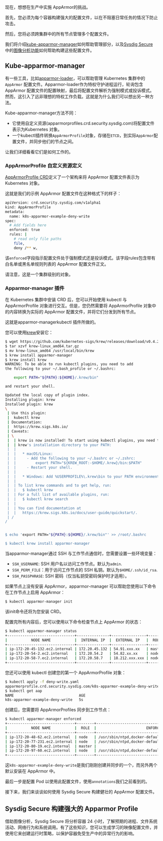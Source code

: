 

现在，想想在生产中实施 AppArmor的挑战。

首先，您必须为每个容器构建强大的配置文件，以在不阻塞日常任务的情况下防止攻击。

然后，您将必须跨集群中的所有节点管理多个配置文件。

我们将介绍[kube-apparmor-manager](https://github.com/sysdiglabs/kube-apparmor-manager)如何帮助管理部分，以及[Sysdig Secure](https://sysdig.com/blog/sysdig-secure-2-4/) 中的[图像分析功能](https://sysdig.com/blog/sysdig-secure-2-4/)如何帮助构建这些配置文件。

##  Kube-apparmor-manager
有一些工具，比如[apparmor-loader](https://github.com/kubernetes/kubernetes/tree/master/test/images/apparmor-loader)，可以帮助管理 Kubernetes 集群中的 `AppArmor` 配置文件。Apparmor-loader作为特权守护进程运行，轮询包含 AppArmor 配置文件的配置映射，最后将配置文件解析为强制模式或投诉模式。然而，这引入了远非理想的特权工作负载。这就是为什么我们可以想出另一种方法。

Kube-apparmor-manager方法不同：

 - 它使用自定义资源(apparmorprofiles.crd.security.sysdig.com)将配置文件表示为Kubernetes 对象。
 - 一个kubectl插件转换`AppArmorProfile`对象，存储在`ETCD`，到实际`AppArmor`配置文件，并同步他们的节点之间。

让我们详细看看它们是如何工作的。

###  AppArmorProfile 自定义资源定义
[AppArmorProfile CRD](https://github.com/sysdiglabs/kube-apparmor-manager/blob/master/crd/crd.security.sysdig.com_apparmorprofiles.yaml)定义了一个架构来将 AppArmor 配置文件表示为 Kubernetes 对象。

这就是我们的示例 AppArmor 配置文件在这种格式下的样子：

```bash
apiVersion: crd.security.sysdig.com/v1alpha1
kind: AppArmorProfile
metadata:
  name: k8s-apparmor-example-deny-write
spec:
  # Add fields here
  enforced: true
  rules: |
    # read only file paths
    file,
    deny /** w,
```
该`enforced`字段指示配置文件处于强制模式还是投诉模式。该字段rules包含带有白名单或黑名单规则列表的 AppArmor 配置文件正文。

请注意，这是一个集群级别的对象。


###   Apparmor-manager 插件
在 Kubernetes 集群中安装 CRD 后，您可以开始使用 kubectl 与 AppArmorProfile 对象进行交互。但是，您仍然需要将 AppArmorProfile 对象中的内容转换为实际的 AppArmor 配置文件，并将它们分发到所有节点。

这就是apparmor-managerkubectl 插件所做的。

您可以使用[krew](https://github.com/kubernetes-sigs/krew)安装它：

```bash
$ wget https://github.com/kubernetes-sigs/krew/releases/download/v0.4.2/krew-linux_amd64.tar.gz
$ tar xzvf krew-linux_amd64.tar.gz
$ mv krew-linux_amd64 /usr/local/bin/krew
$ krew install apparmor-manager
$ krew install krew
WARNING: To be able to run kubectl plugins, you need to add
the following to your ~/.bash_profile or ~/.bashrc:

    export PATH="${PATH}:${HOME}/.krew/bin"

and restart your shell.

Updated the local copy of plugin index.
Installing plugin: krew
Installed plugin: krew
\
 | Use this plugin:
 | 	kubectl krew
 | Documentation:
 | 	https://krew.sigs.k8s.io/
 | Caveats:
 | \
 |  | krew is now installed! To start using kubectl plugins, you need to add
 |  | krew's installation directory to your PATH:
 |  | 
 |  |   * macOS/Linux:
 |  |     - Add the following to your ~/.bashrc or ~/.zshrc:
 |  |         export PATH="${KREW_ROOT:-$HOME/.krew}/bin:$PATH"
 |  |     - Restart your shell.
 |  | 
 |  |   * Windows: Add %USERPROFILE%\.krew\bin to your PATH environment variable
 |  | 
 |  | To list krew commands and to get help, run:
 |  |   $ kubectl krew
 |  | For a full list of available plugins, run:
 |  |   $ kubectl krew search
 |  | 
 |  | You can find documentation at
 |  |   https://krew.sigs.k8s.io/docs/user-guide/quickstart/.
 | /
/


$ echo 'export PATH="${PATH}:${HOME}/.krew/bin"' >> /root/.bashrc 

$ kubectl krew install apparmor-manager

```

当apparmor-manager通过 SSH 与工作节点通信时，您需要设置一些环境变量：

 - `SSH_USERNAME`: SSH 用户名以访问工作节点。默认为`admin`.
 - `SSH_PERM_FILE`：用于访问工作节点的 SSH 私钥。默认为`$HOME/.ssh/id_rsa`.
 - `SSH_PASSPHRASE`: SSH 密码（仅当私钥受密码保护时才适用）。

如果节点上没有安装 AppArmor，apparmor-manager 可以帮助您使用以下命令在工作节点上启用 AppArmor：

```bash
$ kubectl apparmor-manager init
```
该init命令还将为您安装 CRD。

配置完所有内容后，您可以使用以下命令检查节点上 AppArmor 的状态：

```bash
$ kubectl apparmor-manager status
+-------------------------------+---------------+----------------+--------+------------------+
|           NODE NAME           |  INTERNAL IP  |  EXTERNAL IP   |  ROLE  | APPARMOR ENABLED |
+-------------------------------+---------------+----------------+--------+------------------+
| ip-172-20-45-132.ec2.internal | 172.20.45.132 | 54.91.xxx.xx   | master | false            |
| ip-172-20-54-2.ec2.internal   | 172.20.54.2   | 54.82.xx.xx    | node   | true             |
| ip-172-20-58-7.ec2.internal   | 172.20.58.7   | 18.212.xxx.xxx | node   | true             |
+-------------------------------+---------------+----------------+--------+------------------+
```
您还可以使用 kubectl 创建您的第一个 AppArmorProfile 对象：

```bash
$ kubectl apply -f deny-write.yaml
apparmorprofile.crd.security.sysdig.com/k8s-apparmor-example-deny-write created
$ kubectl get aap
NAME                              AGE
k8s-apparmor-example-deny-write   5s
```
创建后，您需要将 AppArmorProfiles 同步到工作节点：

```bash
$ kubectl apparmor-manager enforced
+-------------------------------+--------+---------------------------------------------------------------+
|           NODE NAME           |  ROLE  |                       ENFORCED PROFILES                       |
+-------------------------------+--------+---------------------------------------------------------------+
| ip-172-20-48-62.ec2.internal  | node   | /usr/sbin/ntpd,docker-default,k8s-apparmor-example-deny-write |
| ip-172-20-77-231.ec2.internal | node   | /usr/sbin/ntpd,docker-default,k8s-apparmor-example-deny-write |
| ip-172-20-80-19.ec2.internal  | master |                                                               |
| ip-172-20-97-60.ec2.internal  | node   | /usr/sbin/ntpd,docker-default,k8s-apparmor-example-deny-write |
+-------------------------------+--------+---------------------------------------------------------------+
```
这`k8s-apparmor-example-deny-write`是我们刚刚创建并同步的一个，而另外两个默认安装在 AppArmor 中。

最后一步是配置 Pod 以使用此配置文件，使用`annotations`我们之前看到的。

接下来，我们来谈谈如何使用 Sysdig Secure 构建健壮的 AppArmor 配置文件。

##  Sysdig Secure 构建强大的 Apparmor Profile

借助图像分析，Sysdig Secure 将分析容器 24 小时，了解预期的进程、文件系统活动、网络行为和系统调用。有了这些知识，您可以生成学习的映像配置文件，并使用它来创建运行时策略，以保护容器免受生产中的异常行为的影响。

